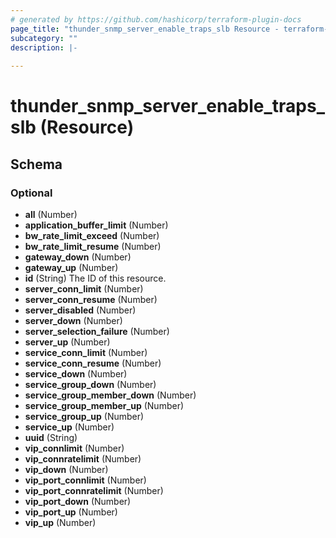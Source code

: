 ```yaml
---
# generated by https://github.com/hashicorp/terraform-plugin-docs
page_title: "thunder_snmp_server_enable_traps_slb Resource - terraform-provider-thunder"
subcategory: ""
description: |-
  
---
```


# thunder_snmp_server_enable_traps_slb (Resource)





<!-- schema generated by tfplugindocs -->
## Schema

### Optional

- **all** (Number)
- **application_buffer_limit** (Number)
- **bw_rate_limit_exceed** (Number)
- **bw_rate_limit_resume** (Number)
- **gateway_down** (Number)
- **gateway_up** (Number)
- **id** (String) The ID of this resource.
- **server_conn_limit** (Number)
- **server_conn_resume** (Number)
- **server_disabled** (Number)
- **server_down** (Number)
- **server_selection_failure** (Number)
- **server_up** (Number)
- **service_conn_limit** (Number)
- **service_conn_resume** (Number)
- **service_down** (Number)
- **service_group_down** (Number)
- **service_group_member_down** (Number)
- **service_group_member_up** (Number)
- **service_group_up** (Number)
- **service_up** (Number)
- **uuid** (String)
- **vip_connlimit** (Number)
- **vip_connratelimit** (Number)
- **vip_down** (Number)
- **vip_port_connlimit** (Number)
- **vip_port_connratelimit** (Number)
- **vip_port_down** (Number)
- **vip_port_up** (Number)
- **vip_up** (Number)


